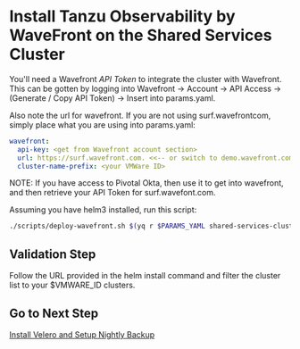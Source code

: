 # Install Tanzu Observability by WaveFront on the Shared Services Cluster

You'll need a Wavefront *API Token* to integrate the cluster with Wavefront.  This can be gotten by logging into Wavefront -> Account -> API Access -> (Generate / Copy API Token) -> Insert into params.yaml.

Also note the url for wavefront.  If you are not using surf.wavefrontcom, simply place what you are using into params.yaml:

```yaml
wavefront:
  api-key: <get from Wavefront account section>
  url: https://surf.wavefront.com. <<-- or switch to demo.wavefront.com if using that one
  cluster-name-prefix: <your VMWare ID>
```

NOTE: If you have access to Pivotal Okta, then use it to get into wavefront, and then retrieve your API Token for surf.wavefont.com.

Assuming you have helm3 installed, run this script:

```bash
./scripts/deploy-wavefront.sh $(yq r $PARAMS_YAML shared-services-cluster.name)
```

## Validation Step

Follow the URL provided in the helm install command and filter the cluster list to your $VMWARE_ID clusters.

## Go to Next Step

[Install Velero and Setup Nightly Backup](../shared-services-cluster/09_velero_ssc.md)
